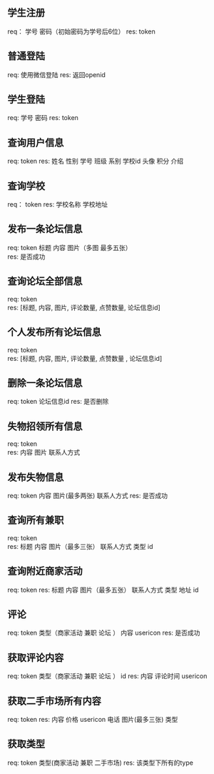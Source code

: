 ## 学生注册
req：  学号   密码（初始密码为学号后6位）
res:   token

## 普通登陆
req:   使用微信登陆 
res:   返回openid

## 学生登陆
req:   学号   密码
res:   token

## 查询用户信息
req:   token
res:   姓名   性别   学号   班级   系别   学校id  头像  积分  介绍

## 查询学校
req：   token
res:   学校名称   学校地址

##  发布一条论坛信息
req:   token   标题   内容   图片（多图  最多五张）  
res:   是否成功

##  查询论坛全部信息
req:   token   
res:   [标题, 内容, 图片, 评论数量, 点赞数量,  论坛信息id]

##  个人发布所有论坛信息
req:   token   
res:   [标题, 内容, 图片, 评论数量, 点赞数量 , 论坛信息id]

##  删除一条论坛信息
req:   token   论坛信息id
res:   是否删除

##  失物招领所有信息
req:   token   
res:   内容   图片  联系人方式 

##  发布失物信息
req:   token  内容   图片(最多两张)   联系人方式 
res:   是否成功

##  查询所有兼职
req:   token  
res:   标题  内容   图片（最多三张）  联系人方式   类型   id

##  查询附近商家活动
req:  token
res:  标题   内容   图片（最多五张）  联系人方式   类型   地址   id

##  评论
req:  token  类型（商家活动 兼职 论坛 ） 内容   usericon
res:  是否成功 

##  获取评论内容
req:  token  类型（商家活动 兼职 论坛 ） id
res:  内容   评论时间  usericon


##  获取二手市场所有内容
req:  token
res:  内容  价格  usericon 电话  图片(最多三张)  类型 

##  获取类型
req:  token  类型(商家活动   兼职   二手市场)
res:  该类型下所有的type 

